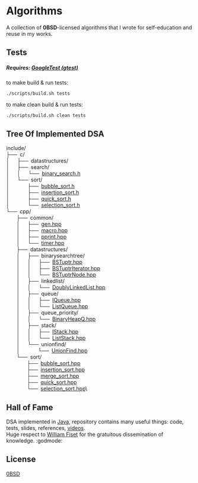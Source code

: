 # Algorithms

A collection of **0BSD**-licensed algorithms that I wrote for self-education and reuse in my works.

## Tests
##### Requires: [GoogleTest (gtest)](https://github.com/google/googletest)
to make build & run tests:
```
./scripts/build.sh tests
```
to make clean build & run tests:
```
./scripts/build.sh clean tests
```

## Tree Of Implemented DSA
include/\
├── c/\
│   ├── datastructures/\
│   ├── search/\
│   │   └── [binary_search.h](./include/c/search/binary_search.h)\
│   └── sort/\
│       ├── [bubble_sort.h](./include/c/sort/bubble_sort.h)\
│       ├── [insertion_sort.h](./include/c/sort/insertion_sort.h)\
│       ├── [quick_sort.h](./include/c/sort/quick_sort.h)\
│       └── [selection_sort.h](./include/c/sort/selection_sort.h)\
└── cpp/\
    ├── common/\
    │   ├── [gen.hpp](./include/cpp/common/gen.hpp)\
    │   ├── [macro.hpp](./include/cpp/common/macro.hpp)\
    │   ├── [pprint.hpp](./include/cpp/common/pprint.hpp)\
    │   └── [timer.hpp](./include/cpp/common/timer.hpp)\
    ├── datastructures/\
    │   ├── binarysearchtree/\
    │   │   ├── [BSTuptr.hpp](./include/cpp/datastructures/binarysearchtree/BSTuptr.hpp)\
    │   │   ├── [BSTuptrIterator.hpp](./include/cpp/datastructures/binarysearchtree/BSTuptrIterator.hpp)\
    │   │   └── [BSTuptrNode.hpp](./include/cpp/datastructures/binarysearchtree/BSTuptrNode.hpp)\
    │   ├── linkedlist/\
    │   │   └── [DoublyLinkedList.hpp](./include/cpp/datastructures/linkedlist/DoublyLinkedList.hpp)\
    │   ├── queue/\
    │   │   ├── [IQueue.hpp](./include/cpp/datastructures/queue/IQueue.hpp)\
    │   │   └── [ListQueue.hpp](./include/cpp/datastructures/queue/ListQueue.hpp)\
    │   ├── queue_priority/\
    │   │   └── [BinaryHeapQ.hpp](./include/cpp/datastructures/queue_priority/BinaryHeapQ.hpp)\
    │   ├── stack/\
    │   │   ├── [IStack.hpp](./include/cpp/datastructures/stack/IStack.hpp)\
    │   │   └── [ListStack.hpp](./include/cpp/datastructures/stack/ListStack.hpp)\
    │   └── unionfind/\
    │       └── [UnionFind.hpp](./include/cpp/datastructures/unionfind/UnionFind.hpp)\
    └── sort/\
        ├── [bubble_sort.hpp](./include/cpp/sort/bubble_sort.hpp)\
        ├── [insertion_sort.hpp](./include/cpp/sort/insertion_sort.hpp)\
        ├── [merge_sort.hpp](./include/cpp/sort/merge_sort.hpp)\
        ├── [quick_sort.hpp](./include/cpp/sort/quick_sort.hpp)\
        └── [selection_sort.hpp](./include/cpp/sort/selection_sort.hpp)\

## Hall of Fame
DSA implemented in [Java](https://github.com/williamfiset/Algorithms),
repository contains many useful things: code, tests, slides, references,
[videos](https://www.youtube.com/c/WilliamFiset-videos/playlists).\
Huge respect to [William Fiset](https://github.com/williamfiset)
for the gratuitous dissemination of knowledge. :godmode:

## License
[0BSD](https://choosealicense.com/licenses/0bsd/)
